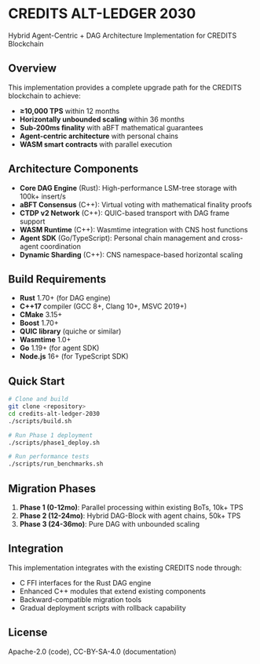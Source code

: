 # CREDITS ALT-LEDGER 2030

Hybrid Agent-Centric + DAG Architecture Implementation for CREDITS Blockchain

## Overview

This implementation provides a complete upgrade path for the CREDITS blockchain to achieve:
- **≥10,000 TPS** within 12 months
- **Horizontally unbounded scaling** within 36 months
- **Sub-200ms finality** with aBFT mathematical guarantees
- **Agent-centric architecture** with personal chains
- **WASM smart contracts** with parallel execution

## Architecture Components

- **Core DAG Engine** (Rust): High-performance LSM-tree storage with 100k+ insert/s
- **aBFT Consensus** (C++): Virtual voting with mathematical finality proofs
- **CTDP v2 Network** (C++): QUIC-based transport with DAG frame support
- **WASM Runtime** (C++): Wasmtime integration with CNS host functions
- **Agent SDK** (Go/TypeScript): Personal chain management and cross-agent coordination
- **Dynamic Sharding** (C++): CNS namespace-based horizontal scaling

## Build Requirements

- **Rust** 1.70+ (for DAG engine)
- **C++17** compiler (GCC 8+, Clang 10+, MSVC 2019+)
- **CMake** 3.15+
- **Boost** 1.70+
- **QUIC library** (quiche or similar)
- **Wasmtime** 1.0+
- **Go** 1.19+ (for agent SDK)
- **Node.js** 16+ (for TypeScript SDK)

## Quick Start

```bash
# Clone and build
git clone <repository>
cd credits-alt-ledger-2030
./scripts/build.sh

# Run Phase 1 deployment
./scripts/phase1_deploy.sh

# Run performance tests
./scripts/run_benchmarks.sh
```

## Migration Phases

1. **Phase 1 (0-12mo)**: Parallel processing within existing BoTs, 10k+ TPS
2. **Phase 2 (12-24mo)**: Hybrid DAG-Block with agent chains, 50k+ TPS  
3. **Phase 3 (24-36mo)**: Pure DAG with unbounded scaling

## Integration

This implementation integrates with the existing CREDITS node through:
- C FFI interfaces for the Rust DAG engine
- Enhanced C++ modules that extend existing components
- Backward-compatible migration tools
- Gradual deployment scripts with rollback capability

## License

Apache-2.0 (code), CC-BY-SA-4.0 (documentation)